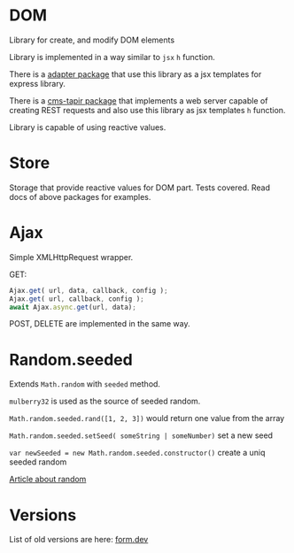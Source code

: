 # DOM

Library for create, and modify DOM elements

Library is implemented in a way similar to `jsx` `h` function.

There is a <a href="https://www.npmjs.com/package/express-react-vanilla-adapter">adapter package</a> that use this library as a jsx templates for express library.

There is a <a href="https://www.npmjs.com/package/cms-tapir">cms-tapir package</a> that implements a web server capable of creating REST requests and also use this library as jsx templates `h` function.

Library is capable of using reactive values.


# Store

Storage that provide reactive values for DOM part. Tests covered. Read docs of above packages for examples.

# Ajax

Simple XMLHttpRequest wrapper.

GET:
```js
Ajax.get( url, data, callback, config );
Ajax.get( url, callback, config );
await Ajax.async.get(url, data);
```

POST, DELETE are implemented in the same way.

# Random.seeded

Extends `Math.random` with `seeded` method.

`mulberry32` is used as the source of seeded random.

`Math.random.seeded.rand([1, 2, 3])` would return one value from the array

`Math.random.seeded.setSeed( someString | someNumber)` set a new seed

`var newSeeded = new Math.random.seeded.constructor()` create a uniq seeded random

<a href="https://blog.form.dev/random/random">Article about random</a>


# Versions

List of old versions are here: <a href="https://form.dev/vanilla">form.dev</a>
